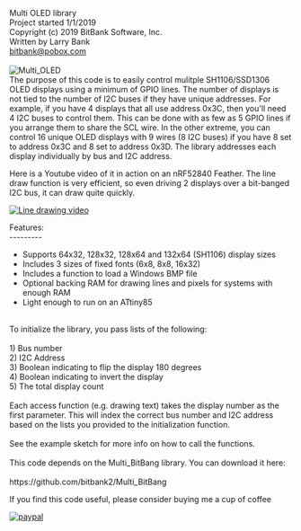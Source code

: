 Multi OLED library<br>
Project started 1/1/2019<br>
Copyright (c) 2019 BitBank Software, Inc.<br>
Written by Larry Bank<br>
bitbank@pobox.com<br>
<br>
![Multi_OLED](/demo.jpg?raw=true "Multi_OLED")
<br>
The purpose of this code is to easily control mulitple SH1106/SSD1306 OLED
displays using a minimum of GPIO lines. The number of displays is not tied to
the number of I2C buses if they have unique addresses. For example, if you
have 4 displays that all use address 0x3C, then you'll need 4 I2C buses to
control them. This can be done with as few as 5 GPIO lines if you arrange them
to share the SCL wire. In the other extreme, you can control 16 unique OLED
displays with 9 wires (8 I2C buses) if you have 8 set to address 0x3C and 8
set to address 0x3D. The library addresses each display individually by bus
and I2C address.<br>

Here is a Youtube video of it in action on an nRF52840 Feather. The line draw function is very efficient, so even driving 2 displays over a bit-banged I2C bus, it can draw quite quickly.

[![Line drawing video](https://img.youtube.com/vi/adc9y-w7V3g/0.jpg)](https://www.youtube.com/watch?v=adc9y-w7V3g)
<br>

Features:<br>
---------<br>
- Supports 64x32, 128x32, 128x64 and 132x64 (SH1106) display sizes<br>
- Includes 3 sizes of fixed fonts (6x8, 8x8, 16x32)<br>
- Includes a function to load a Windows BMP file<br>
- Optional backing RAM for drawing lines and pixels for systems with enough RAM<br>
- Light enough to run on an ATtiny85<br> 
<br>
To initialize the library, you pass lists of the following:<br>
<br>
1) Bus number<br>
2) I2C Address<br>
3) Boolean indicating to flip the display 180 degrees<br>
4) Boolean indicating to invert the display<br>
5) The total display count<br>
<br>
Each access function (e.g. drawing text) takes the display number as the first
parameter. This will index the correct bus number and I2C address based on the
lists you provided to the initialization function.<br>
<br>
See the example sketch for more info on how to call the functions.<br>
<br>
This code depends on the Multi_BitBang library. You can download it here:<br>
<br>
https://github.com/bitbank2/Multi_BitBang
<br>

If you find this code useful, please consider buying me a cup of coffee

[![paypal](https://www.paypalobjects.com/en_US/i/btn/btn_donateCC_LG.gif)](https://www.paypal.com/cgi-bin/webscr?cmd=_s-xclick&hosted_button_id=SR4F44J2UR8S4)

